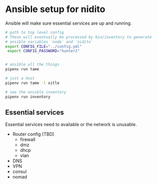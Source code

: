 # Ansible setup for nidito

Ansible will make sure essential services are up and running.

```sh
# path to top level config
# These will eventually be processed by bin/inventory to generate
# ansible variables `node` and `nidito`
export CONFIG_FILE="../config.yml"
 export CONFIG_PASSWORD="hunter2"


# ansible all the things
pipenv run tame

# just a host
pipenv run tame -l xitle

# see the ansible inventory
pipenv run inventory
```

## Essential services

Essential services need to available or the network is unusable. 

- Router config (TBD)
  - firewall
  - dmz
  - dhcp
  - vlan
- DNS
- VPN
- consul
- nomad
